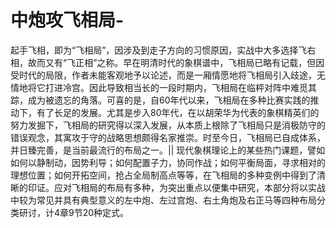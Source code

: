 # 中炮攻飞相局-

起手飞相，即为“飞相局”，因涉及到走子方向的习惯原因，实战中大多选择飞右相，故而又有“飞正相”之称。早在明清时代的象棋谱中，飞相局已略有记载，但因受时代的局限，作者未能客观地予以论述，而是一厢情愿地将飞相局引入歧途，无情地将它打进冷宫。因此导致相当长的一段时期内，飞相局在临枰对阵中难觅其踪，成为被遗忘的角落。可喜的是，自60年代以来，飞相局在多种比赛实践的推动下，有了长足的发展。尤其是步入80年代，在以胡荣华为代表的象棋精英们的努力发掘下，飞相局的研究得以深入发展，从本质上根除了飞相局只是消极防守的错误观念，其寓攻于守的战略思想颇得名家推崇。时至今日，飞相局已自成体系，并日臻完善，是当前最流行的布局之一。||    现代象棋理论上的某些热门课题，譬如如何以静制动，因势利导；如何配置子力，协同作战；如何平衡局面，寻求相对的理想位置；如何开拓空间，抢占全局制高点等等，在飞相局的多种变例中得到了清晰的印证。应对飞相局的布局有多种，为突出重点以便集中研究，本部分将以实战中较为常见并具有典型意义的左中炮、左过宫炮、右土角炮及右正马等四种布局分类研讨，计4章9节20种定式。